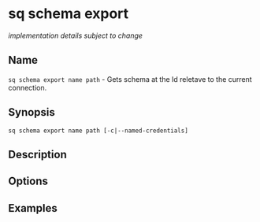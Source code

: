 # sq schema export

*implementation details subject to change*

## Name

`sq schema export name path` - Gets schema at the Id reletave to the current connection.

## Synopsis

```cli
sq schema export name path [-c|--named-credentials]
```

## Description

## Options

## Examples
